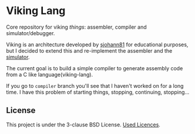 # Viking Lang

Core repository for viking *things*: assembler, compiler and simulator/debugger.

Viking is an architecture developed by [sjohann81](https://github.com/sjohann81/viking) for educational purposes, but I decided to extend this and re-implement the assembler and the [simulator](https://github.com/vanflux/viking-sim-web).

The current goal is to build a simple compiler to generate assembly code from a C like language(viking-lang).

If you go to `compiler` branch you'll see that I haven't worked on for a long time. I have this problem of starting things, stopping, continuing, stopping...

## License

This project is under the 3-clause BSD License. [Used Licences](LICENSE-BUNDLE.txt).
